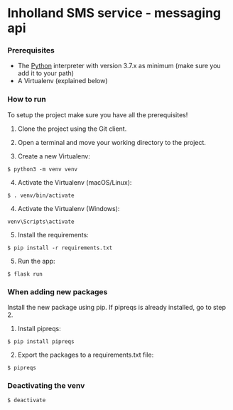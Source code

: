 # Inholland SMS service - messaging api

### Prerequisites
* The <a href="https://www.python.org/">Python</a> interpreter with version 3.7.x as minimum (make sure you add it to your path)
* A Virtualenv (explained below)

### How to run
To setup the project make sure you have all the prerequisites!

1. Clone the project using the Git client.

2. Open a terminal and move your working directory to the project.

3. Create a new Virtualenv:
```
$ python3 -m venv venv
```

4. Activate the Virtualenv (macOS/Linux):
```
$ . venv/bin/activate
```
4. Activate the Virtualenv (Windows):
```
venv\Scripts\activate
```

5. Install the requirements:
```
$ pip install -r requirements.txt
```

5. Run the app:
```
$ flask run
```

### When adding new packages
Install the new package using pip.
If pipreqs is already installed, go to step 2.

1. Install pipreqs:
```
$ pip install pipreqs
```
2. Export the packages to a requirements.txt file:
```
$ pipreqs 
```

### Deactivating the venv
```
$ deactivate
```
